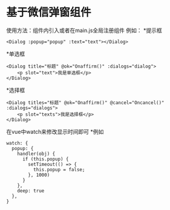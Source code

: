 # 基于微信弹窗组件
使用方法：组件内引入或者在main.js全局注册组件
例如： 
*提示框
```
<Dialog :popup="popup" :text="text"></Dialog>
```
*单选框
```
<Dialog title="标题" @ok="Onaffirm()" :dialogs="dialog">
    <p slot="text">我是单选框</p>
</Dialog>
```
*选择框
```
<Dialog titles="标题" @ok="Onaffirm()" @cancel="Oncancel()" :dialogs="dialogs">
    <p slot="texts">我是选择框</p>
</Dialog>
```
在vue中watch来修改显示时间即可
*例如
```
watch: {
  popup: {
    handler(obj) {
      if (this.popup) {
        setTimeout(() => {
          this.popup = false;
        }, 1000)
      }
    },
    deep: true
  },
}
```
